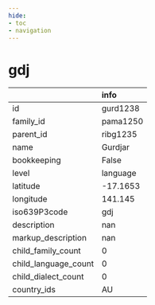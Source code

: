 ```yaml
---
hide:
- toc
- navigation
---
```

# gdj
|                      | info     |
|:---------------------|:---------|
| id                   | gurd1238 |
| family_id            | pama1250 |
| parent_id            | ribg1235 |
| name                 | Gurdjar  |
| bookkeeping          | False    |
| level                | language |
| latitude             | -17.1653 |
| longitude            | 141.145  |
| iso639P3code         | gdj      |
| description          | nan      |
| markup_description   | nan      |
| child_family_count   | 0        |
| child_language_count | 0        |
| child_dialect_count  | 0        |
| country_ids          | AU       |